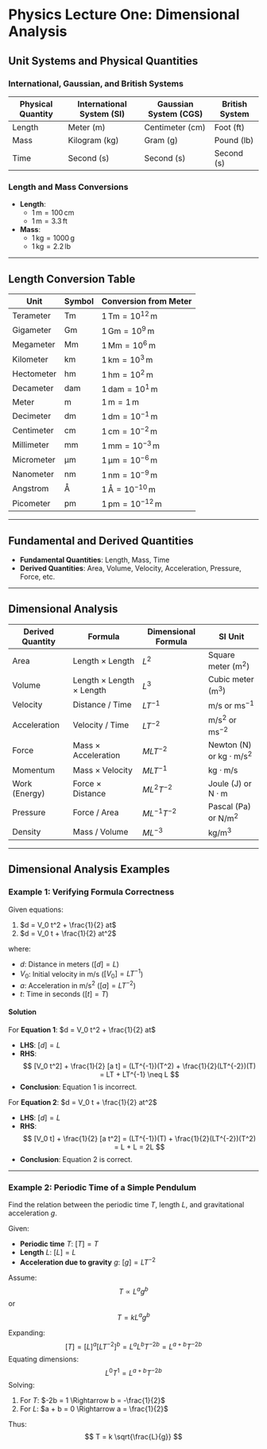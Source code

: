 # Physics Lecture One: Dimensional Analysis

## Unit Systems and Physical Quantities

### International, Gaussian, and British Systems
| Physical Quantity | International System (SI) | Gaussian System (CGS) | British System |
|-------------------|--------------------------|------------------------|----------------|
| Length            | Meter (m)                | Centimeter (cm)       | Foot (ft)      |
| Mass              | Kilogram (kg)            | Gram (g)              | Pound (lb)     |
| Time              | Second (s)               | Second (s)            | Second (s)     |

### Length and Mass Conversions
- **Length**:
  - $1 \, \text{m} = 100 \, \text{cm}$
  - $1 \, \text{m} = 3.3 \, \text{ft}$
- **Mass**:
  - $1 \, \text{kg} = 1000 \, \text{g}$
  - $1 \, \text{kg} = 2.2 \, \text{lb}$

---

## Length Conversion Table

| Unit       | Symbol | Conversion from Meter                     |
| ---------- | ------ | ----------------------------------------- |
| Terameter  | Tm     | $1 \, \text{Tm} = 10^{12} \, \text{m}$  |
| Gigameter  | Gm     | $1 \, \text{Gm} = 10^9 \, \text{m}$     |
| Megameter  | Mm     | $1 \, \text{Mm} = 10^6 \, \text{m}$     |
| Kilometer  | km     | $1 \, \text{km} = 10^3 \, \text{m}$     |
| Hectometer | hm     | $1 \, \text{hm} = 10^2 \, \text{m}$     |
| Decameter  | dam    | $1 \, \text{dam} = 10^1 \, \text{m}$    |
| Meter      | m      | $1 \, \text{m} = 1 \, \text{m}$         |
| Decimeter  | dm     | $1 \, \text{dm} = 10^{-1} \, \text{m}$  |
| Centimeter | cm     | $1 \, \text{cm} = 10^{-2} \, \text{m}$  |
| Millimeter | mm     | $1 \, \text{mm} = 10^{-3} \, \text{m}$  |
| Micrometer | µm     | $1 \, \text{µm} = 10^{-6} \, \text{m}$  |
| Nanometer  | nm     | $1 \, \text{nm} = 10^{-9} \, \text{m}$  |
| Angstrom   | Å      | $1 \, \text{Å} = 10^{-10} \, \text{m}$  |
| Picometer  | pm     | $1 \, \text{pm} = 10^{-12} \, \text{m}$ |

---

## Fundamental and Derived Quantities

- **Fundamental Quantities**: Length, Mass, Time
- **Derived Quantities**: Area, Volume, Velocity, Acceleration, Pressure, Force, etc.

---

## Dimensional Analysis

| Derived Quantity | Formula                  | Dimensional Formula | SI Unit                                      |
| ---------------- | ------------------------ | ------------------- | -------------------------------------------- |
| Area             | Length × Length          | $L^2$               | Square meter ($\text{m}^2$)                  |
| Volume           | Length × Length × Length | $L^3$               | Cubic meter ($\text{m}^3$)                   |
| Velocity         | Distance / Time          | $LT^{-1}$           | m/s or $\text{ms}^{-1}$                      |
| Acceleration     | Velocity / Time          | $LT^{-2}$           | $\text{m/s}^2$ or $\text{ms}^{-2}$           |
| Force            | Mass × Acceleration      | $MLT^{-2}$          | Newton (N) or $\text{kg} \cdot \text{m/s}^2$ |
| Momentum         | Mass × Velocity          | $MLT^{-1}$          | $\text{kg} \cdot \text{m/s}$                 |
| Work (Energy)    | Force × Distance         | $ML^2T^{-2}$        | Joule (J) or $\text{N} \cdot \text{m}$       |
| Pressure         | Force / Area             | $ML^{-1}T^{-2}$     | Pascal (Pa) or $\text{N/m}^2$                |
| Density          | Mass / Volume            | $ML^{-3}$           | $\text{kg/m}^3$                              |

---

## Dimensional Analysis Examples

### Example 1: Verifying Formula Correctness

Given equations:
1. $d = V_0 t^2 + \frac{1}{2} at$
2. $d = V_0 t + \frac{1}{2} at^2$

where:
- $d$: Distance in meters ($[d] = L$)
- $V_0$: Initial velocity in m/s ($[V_0] = LT^{-1}$)
- $a$: Acceleration in m/s$^2$ ($[a] = LT^{-2}$)
- $t$: Time in seconds ($[t] = T$)

#### Solution
For **Equation 1**: $d = V_0 t^2 + \frac{1}{2} at$
- **LHS**: $[d] = L$
- **RHS**: 
  $$
  [V_0 t^2] + \frac{1}{2} [a t] = (LT^{-1})(T^2) + \frac{1}{2}(LT^{-2})(T) = LT + LT^{-1} \neq L
  $$
- **Conclusion**: Equation 1 is incorrect.

For **Equation 2**: $d = V_0 t + \frac{1}{2} at^2$
- **LHS**: $[d] = L$
- **RHS**: 
  $$
  [V_0 t] + \frac{1}{2} [a t^2] = (LT^{-1})(T) + \frac{1}{2}(LT^{-2})(T^2) = L + L = 2L
  $$
- **Conclusion**: Equation 2 is correct.

---

### Example 2: Periodic Time of a Simple Pendulum

Find the relation between the periodic time $T$, length $L$, and gravitational acceleration $g$.

Given:
- **Periodic time** $T$: $[T] = T$
- **Length** $L$: $[L] = L$
- **Acceleration due to gravity** $g$: $[g] = LT^{-2}$

Assume:
$$
T \propto L^a g^b
$$
or
$$
T = k L^a g^b
$$

Expanding:
$$
[T] = [L]^a [LT^{-2}]^b = L^a L^b T^{-2b} = L^{a+b} T^{-2b}
$$
Equating dimensions:
$$
L^0 T^1 = L^{a+b} T^{-2b}
$$
Solving:
1. For $T$: $-2b = 1 \Rightarrow b = -\frac{1}{2}$
2. For $L$: $a + b = 0 \Rightarrow a = \frac{1}{2}$

Thus:
$$
T = k \sqrt{\frac{L}{g}}
$$
